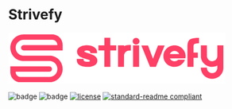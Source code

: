 # Strivefy

![banner](https://github.com/G-V-Utong/strivefy/blob/main/client/public/images/Main%20logo.PNG)

![badge]()
![badge]()
[![license](https://img.shields.io/github/license/G-V-Utong/strivefy.svg)](LICENSE)
[![standard-readme compliant](https://img.shields.io/badge/readme%20style-standard-brightgreen.svg?style=flat-square)](https://github.com/RichardLitt/standard-readme)